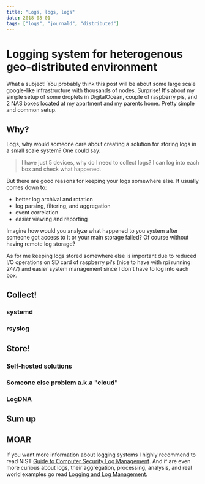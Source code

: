```yaml
---
title: "Logs, logs, logs"
date: 2018-08-01
tags: ["logs", "journald", "distributed"]
---
```


# Logging system for heterogenous geo-distributed environment

What a subject! You probably think this post will be about some large scale google-like infrastructure with thousands of
nodes. Surprise! It's about my simple setup of some droplets in DigitalOcean, couple of raspberry pis, and 2 NAS boxes
located at my apartment and my parents home. Pretty simple and common setup.

## Why?
Logs, why would someone care about creating a solution for storing logs in a small scale system? One could say:

> I have just 5 devices, why do I need to collect logs? I can log into each box and check what happened.

But there are good reasons for keeping your logs somewhere else. It usually comes down to:
- better log archival and rotation
- log parsing, filtering, and aggregation
- event correlation
- easier viewing and reporting

Imagine how would you analyze what happened to you system after someone got access to it or your main storage
failed? Of course without having remote log storage?

As for me keeping logs stored somewhere else is important due to reduced I/O operations on SD card of raspberry pi's
(nice to have with rpi running 24/7) and easier system management since I don't have to log into each box.

## Collect!


### systemd


### rsyslog


## Store!


### Self-hosted solutions


### Someone else problem a.k.a "cloud"


### LogDNA



## Sum up


## MOAR

If you want more information about logging systems I highly recommend to read NIST
[Guide to Computer Security Log Management](https://ws680.nist.gov/publication/get_pdf.cfm?pub_id=50881). And if are
even more curious about logs, their aggregation, processing, analysis, and real world examples go read
[Logging and Log Management](https://www.amazon.com/Logging-Log-Management-Authoritative-Understanding/dp/1597496359).

